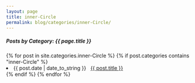 ```yaml
---
layout: page
title: inner-Circle
permalink: blog/categories/inner-Circle/
---
```


<h5>Posts by Category: {{ page.title }}</h5>

<div class="card">
  {% for post in site.categories.inner-Circle %}
    {% if post.categories contains "inner-Circle" %}
      <li class="category-posts">
        <span>{{ post.date | date_to_string }}</span>
        &nbsp;
        <a href="{{ post.url }}">{{ post.title }}</a>
      </li>
    {% endif %}
  {% endfor %}
</div>
